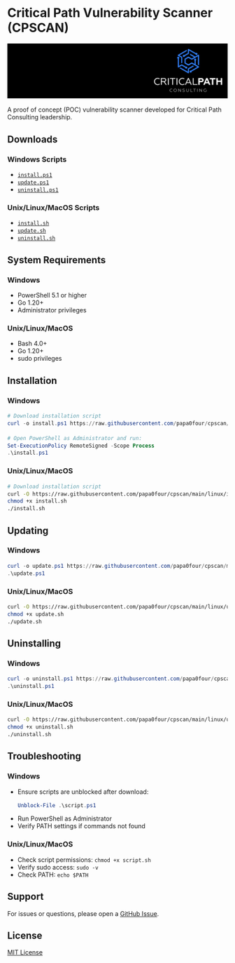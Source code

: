 # Critical Path Vulnerability Scanner (CPSCAN)

![Critical Path][logo]

[logo]: /images/critical_path.jpg "Critical Path Logo"

A proof of concept (POC) vulnerability scanner developed for Critical Path Consulting leadership.

## Downloads

### Windows Scripts
- [`install.ps1`][win-install]
- [`update.ps1`][win-update]
- [`uninstall.ps1`][win-uninstall]

[win-install]: https://raw.githubusercontent.com/papa0four/cpscan/main/windows/install.ps1
[win-update]: https://raw.githubusercontent.com/papa0four/cpscan/main/windows/update.ps1
[win-uninstall]: https://raw.githubusercontent.com/papa0four/cpscan/main/windows/uninstall.ps1

### Unix/Linux/MacOS Scripts
- [`install.sh`][unix-install]
- [`update.sh`][unix-update]
- [`uninstall.sh`][unix-uninstall]

[unix-install]: https://raw.githubusercontent.com/papa0four/cpscan/main/linux/install.sh
[unix-update]: https://raw.githubusercontent.com/papa0four/cpscan/main/linux/update.sh
[unix-uninstall]: https://raw.githubusercontent.com/papa0four/cpscan/main/linux/uninstall.sh

## System Requirements

### Windows
- PowerShell 5.1 or higher
- Go 1.20+
- Administrator privileges

### Unix/Linux/MacOS
- Bash 4.0+
- Go 1.20+
- sudo privileges

## Installation

### Windows
```powershell
# Download installation script
curl -o install.ps1 https://raw.githubusercontent.com/papa0four/cpscan/main/windows/install.ps1

# Open PowerShell as Administrator and run:
Set-ExecutionPolicy RemoteSigned -Scope Process
.\install.ps1
```

### Unix/Linux/MacOS
```bash
# Download installation script
curl -O https://raw.githubusercontent.com/papa0four/cpscan/main/linux/install.sh 
chmod +x install.sh
./install.sh
```

## Updating

### Windows
```powershell
curl -o update.ps1 https://raw.githubusercontent.com/papa0four/cpscan/main/windows/update.ps1 
.\update.ps1
```

### Unix/Linux/MacOS
```bash
curl -O https://raw.githubusercontent.com/papa0four/cpscan/main/linux/update.sh
chmod +x update.sh
./update.sh
```

## Uninstalling

### Windows
```powershell
curl -o uninstall.ps1 https://raw.githubusercontent.com/papa0four/cpscan/main/windows/uninstall.ps1
.\uninstall.ps1
```

### Unix/Linux/MacOS
```bash
curl -O https://raw.githubusercontent.com/papa0four/cpscan/main/linux/uninstall.sh
chmod +x uninstall.sh
./uninstall.sh
```

## Troubleshooting

### Windows
- Ensure scripts are unblocked after download:
  ```powershell
  Unblock-File .\script.ps1
  ```
- Run PowerShell as Administrator
- Verify PATH settings if commands not found

### Unix/Linux/MacOS
- Check script permissions: `chmod +x script.sh`
- Verify sudo access: `sudo -v`
- Check PATH: `echo $PATH`

## Support
For issues or questions, please open a [GitHub Issue][issues].

[issues]: https://github.com/username/cpscan/issues

## License
[MIT License](LICENSE)
